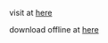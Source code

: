 visit at [here](https://phattisu.github.io/image-to-makecode-arcade-converter)

download offline at [here](https://github.com/phattisu/image-to-makecode-arcade-converter​/releases/download/latest/img-2-mcodearcade-converter-offline.html
)
